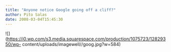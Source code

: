 ```yaml
---
title: "Anyone notice Google going off a cliff?"
author: Pito Salas
date: 2008-03-04T15:45:30
---
```




![](https://i0.wp.com/s3.media.squarespace.com/production/1075723/12829350/wp-
content/uploads/imagewell//goog.jpg?w=584)




